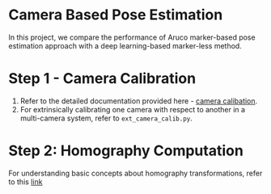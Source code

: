 # Camera Based Pose Estimation 
In this project, we compare the performance of Aruco marker-based pose estimation approach with a deep learning-based marker-less method. 

# Step 1 - Camera Calibration 
1. Refer to the detailed documentation provided here - [camera calibation](https://docs.opencv.org/4.x/dc/dbb/tutorial_py_calibration.html).
2. For extrinsically calibrating one camera with respect to another in a multi-camera system, refer to ```ext_camera_calib.py```.

# Step 2: Homography Computation
For understanding basic concepts about homography transformations, refer to this [link](https://docs.opencv.org/4.x/d9/dab/tutorial_homography.html)


